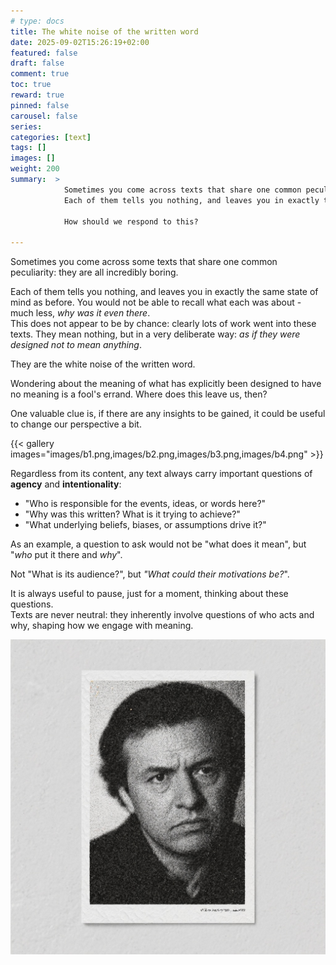 ```yaml
---
# type: docs 
title: The white noise of the written word
date: 2025-09-02T15:26:19+02:00
featured: false
draft: false
comment: true
toc: true
reward: true
pinned: false
carousel: false
series:
categories: [text]
tags: []
images: []
weight: 200
summary:  > 
            Sometimes you come across texts that share one common peculiarity: they are all incredibly boring.   
            Each of them tells you nothing, and leaves you in exactly the same state of mind as before.<br>

            How should we respond to this?

---
```



Sometimes you come across some texts that share one common peculiarity: they are all incredibly boring.   

Each of them tells you nothing, and leaves you in exactly the same state of mind as before.
You would not be able to recall what each was about - much less, *why was it even there*.  
This does not appear to be by chance: clearly lots of work went into these texts.
They mean nothing, but in a very deliberate way: *as if they were designed not to mean anything*.

They are the white noise of the written word.  

Wondering about the meaning of what has explicitly been
designed to have no meaning is a fool's errand.
Where does this leave us, then?

One valuable clue is, if there are any insights to be gained,
it could be useful to change our perspective a bit.

{{< gallery images="images/b1.png,images/b2.png,images/b3.png,images/b4.png" >}}


Regardless from its content, any text always carry important questions of **agency** and **intentionality**:

- "Who is responsible for the events, ideas, or words here?"
- "Why was this written? What is it trying to achieve?"
- "What underlying beliefs, biases, or assumptions drive it?"

As an example, a question to ask would not be "what does it mean", but "*who* put it there and *why*".  

Not "What is its audience?", but *"What could their motivations be?*". 

It is always useful to pause, just for a moment, thinking about these questions.  
Texts are never neutral: they inherently involve questions of who acts and why, shaping how we engage with meaning.

![Daniel](images/daniel_m.jpg?width=200#center)


 
